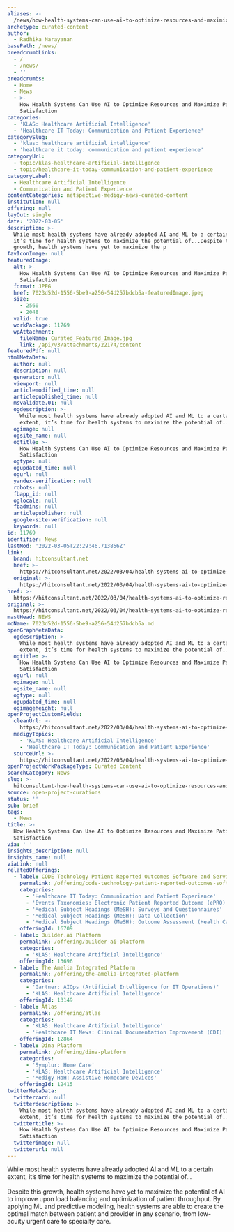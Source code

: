 ```yaml
---
aliases: >-
  /news/how-health-systems-can-use-ai-to-optimize-resources-and-maximize-patient-satisfaction
archetype: curated-content
author:
  - Radhika Narayanan
basePath: /news/
breadcrumbLinks:
  - /
  - /news/
  - ''
breadcrumbs:
  - Home
  - News
  - >-
    How Health Systems Can Use AI to Optimize Resources and Maximize Patient
    Satisfaction
categories:
  - 'KLAS: Healthcare Artificial Intelligence'
  - 'Healthcare IT Today: Communication and Patient Experience'
categorySlug:
  - 'klas: healthcare artificial intelligence'
  - 'healthcare it today: communication and patient experience'
categoryUrl:
  - topic/klas-healthcare-artificial-intelligence
  - topic/healthcare-it-today-communication-and-patient-experience
categoryLabel:
  - Healthcare Artificial Intelligence
  - Communication and Patient Experience
contentCategories: netspective-medigy-news-curated-content
institution: null
offering: null
layOut: single
date: '2022-03-05'
description: >-
  While most health systems have already adopted AI and ML to a certain extent,
  it’s time for health systems to maximize the potential of...Despite this
  growth, health systems have yet to maximize the p
favIconImage: null
featuredImage:
  alt: >-
    How Health Systems Can Use AI to Optimize Resources and Maximize Patient
    Satisfaction
  format: JPEG
  href: 7023d52d-1556-5be9-a256-54d257bdcb5a-featuredImage.jpeg
  size:
    - 2560
    - 2048
  valid: true
  workPackage: 11769
  wpAttachment:
    fileName: Curated_Featured_Image.jpg
    link: /api/v3/attachments/22174/content
featuredPdf: null
htmlMetaData:
  author: null
  description: null
  generator: null
  viewport: null
  articlemodified_time: null
  articlepublished_time: null
  msvalidate.01: null
  ogdescription: >-
    While most health systems have already adopted AI and ML to a certain
    extent, it’s time for health systems to maximize the potential of...
  ogimage: null
  ogsite_name: null
  ogtitle: >-
    How Health Systems Can Use AI to Optimize Resources and Maximize Patient
    Satisfaction
  ogtype: null
  ogupdated_time: null
  ogurl: null
  yandex-verification: null
  robots: null
  fbapp_id: null
  oglocale: null
  fbadmins: null
  articlepublisher: null
  google-site-verification: null
  keywords: null
id: 11769
identifier: News
lastMod: '2022-03-05T22:29:46.713856Z'
link:
  brand: hitconsultant.net
  href: >-
    https://hitconsultant.net/2022/03/04/health-systems-ai-to-optimize-resources-patient-satisfaction/
  original: >-
    https://hitconsultant.net/2022/03/04/health-systems-ai-to-optimize-resources-patient-satisfaction/
href: >-
  https://hitconsultant.net/2022/03/04/health-systems-ai-to-optimize-resources-patient-satisfaction/
original: >-
  https://hitconsultant.net/2022/03/04/health-systems-ai-to-optimize-resources-patient-satisfaction/
mastHead: NEWS
mdName: 7023d52d-1556-5be9-a256-54d257bdcb5a.md
openGraphMetaData:
  ogdescription: >-
    While most health systems have already adopted AI and ML to a certain
    extent, it’s time for health systems to maximize the potential of...
  ogtitle: >-
    How Health Systems Can Use AI to Optimize Resources and Maximize Patient
    Satisfaction
  ogurl: null
  ogimage: null
  ogsite_name: null
  ogtype: null
  ogupdated_time: null
  ogimageheight: null
openProjectCustomFields:
  cleanUrl: >-
    https://hitconsultant.net/2022/03/04/health-systems-ai-to-optimize-resources-patient-satisfaction/
  medigyTopics:
    - 'KLAS: Healthcare Artificial Intelligence'
    - 'Healthcare IT Today: Communication and Patient Experience'
  sourceUrl: >-
    https://hitconsultant.net/2022/03/04/health-systems-ai-to-optimize-resources-patient-satisfaction/
openProjectWorkPackageType: Curated Content
searchCategory: News
slug: >-
  hitconsultant-how-health-systems-can-use-ai-to-optimize-resources-and-maximize-patient-satisfaction
source: open-project-curations
status: ''
sub: brief
tags:
  - News
title: >-
  How Health Systems Can Use AI to Optimize Resources and Maximize Patient
  Satisfaction
via: ' '
insights_description: null
insights_name: null
viaLink: null
relatedOfferings:
  - label: CODE Technology Patient Reported Outcomes Software and Service
    permalink: /offering/code-technology-patient-reported-outcomes-software-and-service
    categories:
      - 'Healthcare IT Today: Communication and Patient Experience'
      - 'Events Taxonomies: Electronic Patient Reported Outcome (ePRO)'
      - 'Medical Subject Headings (MeSH): Surveys and Questionnaires'
      - 'Medical Subject Headings (MeSH): Data Collection'
      - 'Medical Subject Headings (MeSH): Outcome Assessment (Health Care)'
    offeringId: 16709
  - label: Builder.ai Platform
    permalink: /offering/builder-ai-platform
    categories:
      - 'KLAS: Healthcare Artificial Intelligence'
    offeringId: 13696
  - label: The Amelia Integrated Platform
    permalink: /offering/the-amelia-integrated-platform
    categories:
      - 'Gartner: AIOps (Artificial Intelligence for IT Operations)'
      - 'KLAS: Healthcare Artificial Intelligence'
    offeringId: 13149
  - label: Atlas
    permalink: /offering/atlas
    categories:
      - 'KLAS: Healthcare Artificial Intelligence'
      - 'Healthcare IT News: Clinical Documentation Improvement (CDI)'
    offeringId: 12864
  - label: Dina Platform
    permalink: /offering/dina-platform
    categories:
      - 'Symplur: Home Care'
      - 'KLAS: Healthcare Artificial Intelligence'
      - 'Medigy HaH: Assistive Homecare Devices'
    offeringId: 12415
twitterMetaData:
  twittercard: null
  twitterdescription: >-
    While most health systems have already adopted AI and ML to a certain
    extent, it’s time for health systems to maximize the potential of...
  twittertitle: >-
    How Health Systems Can Use AI to Optimize Resources and Maximize Patient
    Satisfaction
  twitterimage: null
  twitterurl: null
---
```

<p>While most health systems have already adopted AI and ML to a certain extent, it’s time for health systems to maximize the potential of...<br><br>Despite this growth, health systems have yet to maximize the potential of AI to improve upon load balancing and optimization of patient throughput.
By applying ML and predictive modeling, health systems are able to create the optimal match between patient and provider in any scenario, from low-acuity urgent care to specialty care.</p>